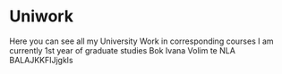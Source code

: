 # Uniwork
Here you can see all my University Work in corresponding courses
I am currently 1st year of graduate studies
Bok Ivana Volim te
NLA BALAJKKFIJjgkls
